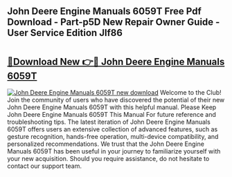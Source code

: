 ## John Deere Engine Manuals 6059T Free Pdf Download - Part-p5D New Repair Owner Guide - User Service Edition Jlf86

# <h2><a href="http://bc71378.oget.top/?id=John+Deere+Engine+Manuals+6059T">🔗Download New 👉🔴 John Deere Engine Manuals 6059T</a></h2>

[![John Deere Engine Manuals 6059T new download](https://i.imgur.com/5g1atiW.png)](http://bc71378.oget.top/?id=John+Deere+Engine+Manuals+6059T)
Welcome to the Club! Join the community of users who have discovered the potential of their new John Deere Engine Manuals 6059T with this helpful manual. Please Keep John Deere Engine Manuals 6059T This Manual For future reference and troubleshooting tips. The latest iteration of John Deere Engine Manuals 6059T offers users an extensive collection of advanced features, such as gesture recognition, hands-free operation, multi-device compatibility, and personalized recommendations. We trust that the John Deere Engine Manuals 6059T has been useful in your journey to familiarize yourself with your new acquisition. Should you require assistance, do not hesitate to contact our support team.
